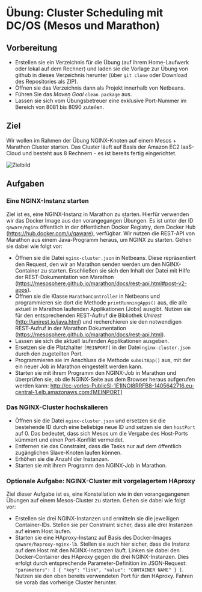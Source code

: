# Übung: Cluster Scheduling mit DC/OS (Mesos und Marathon)

## Vorbereitung
* Erstellen sie ein Verzeichnis für die Übung (auf ihrem Home-Laufwerk oder lokal auf dem Rechner) und laden sie die Vorlage zur Übung von github in dieses Verzeichnis herunter (über `git clone` oder Download des Repositories als ZIP).
* Öffnen sie das Verzeichnis dann als Projekt innerhalb von Netbeans.
* Führen Sie das *Maven Goal* `clean package` aus.
* Lassen sie sich vom Übungsbetreuer eine exklusive Port-Nummer im Bereich von 8081 bis 8090 zuteilen.

## Ziel
Wir wollen im Rahmen der Übung NGINX-Knoten auf einem Mesos + Marathon Cluster starten. Das Cluster läuft auf Basis der Amazon EC2 IaaS-Cloud und besteht aus 8 Rechnern - es ist bereits fertig eingerichtet.

![Zielbild](ziel.png)

## Aufgaben
### Eine NGINX-Instanz starten
Ziel ist es, eine NGINX-Instanz in Marathon zu starten. Hierfür verwenden wir das Docker Image aus den vorangegangen Übungen. Es ist unter der ID `qaware/nginx` öffentlich in der öffentlichen Docker Registry, dem Docker Hub (https://hub.docker.com/u/qaware), verfügbar. Wir nutzen die REST-API von Marathon aus einem Java-Programm heraus, um NGINX zu starten. Gehen sie dabei wie folgt vor:
* Öffnen sie die Datei `nginx-cluster.json` in Netbeans. Diese repräsentiert den Request, den wir an Marathon senden werden um den NGINX-Container zu starten. Erschließen sie sich den Inhalt der Datei mit Hilfe der REST-Dokumentation von Marathon (https://mesosphere.github.io/marathon/docs/rest-api.html#post-v2-apps).
* Öffnen sie die Klasse `MarathonController` in Netbeans und programmieren sie dort die Methode `printRunningApps()` aus, die alle aktuell in Marathon laufenden Applikationen (Jobs) ausgibt. Nutzen sie für den entsprechenden REST-Aufruf die Bibliothek *Unirest* (http://unirest.io/java.html) und recherchieren sie den notwendigen REST-Aufruf in der Marathon Dokumentation (https://mesosphere.github.io/marathon/docs/rest-api.html).
* Lassen sie sich die aktuell laufenden Applikationen ausgeben.
* Ersetzen sie die Platzhalter `[MEINPORT]` in der Datei `nginx-cluster.json` durch den zugeteilten Port.
* Programmieren sie im Anschluss die Methode `submitApp()` aus, mit der ein neuer Job in Marathon eingestellt werden kann.
* Starten sie mit ihrem Programm den NGINX-Job in Marathon und überprüfen sie, ob die NGINX-Seite aus dem Browser heraus aufgerufen werden kann: http://cc-vorles-PublicSl-1E1INOI8RRFB8-1405642716.eu-central-1.elb.amazonaws.com:[MEINPORT]

### Das NGINX-Cluster hochskalieren
* Öffnen sie die Datei `nginx-cluster.json` und ersetzen sie die bestehende ID durch eine beliebige neue ID und setzen sie den `hostPort` auf 0. Das bedeutet, dass sich Mesos um die Vergabe des Host-Ports kümmert und einen Port-Konflikt vermeidet.
* Entfernen sie das Constraint, dass die Tasks nur auf dem öffentlich zugänglichen Slave-Knoten laufen können.
* Erhöhen sie die Anzahl der Instanzen.
* Starten sie mit ihrem Programm den NGINX-Job in Marathon.

### Optionale Aufgabe: NGINX-Cluster mit vorgelagertem HAproxy
Ziel dieser Aufgabe ist es, eine Konstellation wie in den vorangegangenen Übungen auf einem Mesos-Cluster zu starten. Gehen sie dabei wie folgt vor:
* Erstellen sie drei NGINX-Instanzen und ermitteln sie die jeweiligen Container-IDs. Stellen sie per Constraint sicher, dass alle drei Instanzen auf einem Host laufen.
* Starten sie eine HAproxy-Instanz auf Basis des Docker-Images `qaware/haproxy-nginx-lb`. Stellen sie auch hier sicher, dass die Instanz auf dem Host mit den NGINX-Instanzen läuft. Linken sie dabei den Docker-Container des HAproxy gegen die drei NGINX-Instanzen. Dies erfolgt durch entsprechende Parameter-Definition im JSON-Request: `"parameters": [ { "key": "link", "value": "CONTAINER NAME" } ]`. Nutzen sie den oben bereits verwendeten Port für den HAproxy. Fahren sie vorab das vorherige Cluster herunter.
